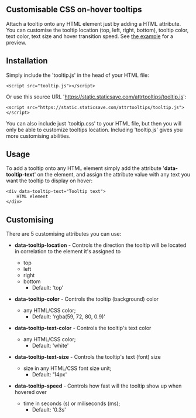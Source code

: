 ## Customisable CSS on-hover tooltips

Attach a tooltip onto any HTML element just by adding a HTML attribute.
You can customise the tooltip location (top, left, right, bottom), tooltip color, text color, text size and hover transition speed.
See [the example](https://tokicdev.github.io/attribute-tooltips/example.html) for a preview.


## **Installation**

Simply include the 'tooltip.js' in the head of your HTML file:

```
<script src="tooltip.js"></script>
```

Or use this source URL 'https://static.staticsave.com/attrtooltips/tooltip.js':


```
<script src="https://static.staticsave.com/attrtooltips/tooltip.js"></script>
```


You can also include just 'tooltip.css' to your HTML file, but then you will only be able to customize tooltips location. Including 'tooltip.js' gives you more customising abilities.

## **Usage**

To add a tooltip onto any HTML element simply add the attribute '**data-tooltip-text**' on the element, and assign the attribute value with any text you want the tooltip to display on hover:

```
<div data-tooltip-text="Tooltip text">
    HTML element
</div>
```

## **Customising**

There are 5 customising attributes you can use:

- **data-tooltip-location** - Controls the direction the tooltip will be located in correlation to the element it's assigned to
  - top
  - left
  - right
  - bottom
    - Default: 'top'
  
- **data-tooltip-color** - Controls the tooltip (background) color
  - any HTML/CSS color;
    - Default: 'rgba(59, 72, 80, 0.9)'
    
- **data-tooltip-text-color** - Controls the tooltip's text color
  - any HTML/CSS color;
    - Default: 'white'
    
- **data-tooltip-text-size** - Controls the tooltip's text (font) size
  - size in any HTML/CSS font size unit;
    - Default: '14px'
    
- **data-tooltip-speed** - Controls how fast will the tooltip show up when hovered over
  - time in seconds (s) or miliseconds (ms);
    - Default: '0.3s'
